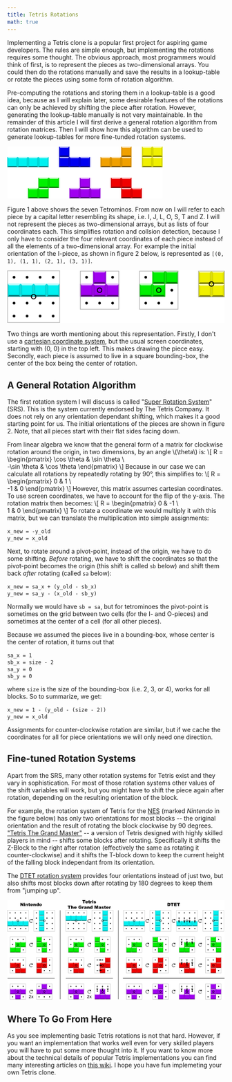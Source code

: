 ```yaml
---
title: Tetris Rotations
math: true
---
```

Implementing a Tetris clone is a popular first project for aspiring game developers. The rules are simple enough, but implementing the rotations requires some thought. The obvious approach, most programmers would think of first, is to represent the pieces as two-dimensional arrays. You could then do the rotations manually and save the results in a lookup-table or rotate the pieces using some form of rotation algorithm.

Pre-computing the rotations and storing them in a lookup-table is a good idea, because as I will explain later, some desirable features of the rotations can only be achieved by shifting the piece after rotation. However, generating the lookup-table manually is not very maintainable. In the remainder of this article I will first derive a general rotation algorithm from rotation matrices. Then I will show how this algorithm can be used to generate lookup-tables for more fine-tunded rotation systems.

![Figure 1](/images/tetrot_all.png 'Figure 1')

Figure 1 above shows the seven Tetrominos. From now on I will refer to each piece by a capital letter resembling its shape, i.e. I, J, L, O, S, T and Z. I will not represent the pieces as two-dimensional arrays, but as lists of four coordinates each. This simplifies rotation and collsion detection, because I only have to consider the four relevant coordinates of each piece instead of all the elements of a two-dimensional array. For example the initial orientation of the I-piece, as shown in figure 2 below, is represented as `[(0, 1), (1, 1), (2, 1), (3, 1)]`.

![Figure 2](/images/tetrot_srs.png 'Figure 2')

Two things are worth mentioning about this representation. Firstly, I don't use a [cartesian coordinate system][3], but the usual screen coordinates, starting with (0, 0) in the top left. This makes drawing the piece easy. Secondly, each piece is assumed to live in a square bounding-box, the center of the box being the center of rotation.


A General Rotation Algorithm
----------------------------

The first rotation system I will discuss is called "[Super Rotation System][1]" (SRS). This is the system currently endorsed by The Tetris Company. It does not rely on any orientation dependant shifting, which makes it a good starting point for us. The initial orientations of the pieces are shown in figure 2. Note, that all pieces start with their flat sides facing down.

From linear algebra we know that the general form of a matrix for clockwise rotation around the origin, in two dimensions, by an angle \\(\theta\\) is:
\\[
R =
\begin{pmatrix}
\cos \theta & \sin \theta \\\
-\sin \theta & \cos \theta
\end{pmatrix}
\\]
Because in our case we can calculate all rotations by repeatedly rotating by 90&deg;, this simplifies to:
\\[
R =
\begin{pmatrix}
0 & 1 \\\
-1 & 0
\end{pmatrix}
\\]
However, this matrix assumes cartesian coordinates. To use screen coordinates, we have to account for the flip of the y-axis. The rotation matrix then becomes:
\\[
R =
\begin{pmatrix}
0 & -1 \\\
1 & 0
\end{pmatrix}
\\]
To rotate a coordinate we would multiply it with this matrix, but we can translate the multiplication into simple assignments:

    x_new = -y_old
    y_new = x_old

Next, to rotate around a pivot-point, instead of the origin, we have to do some shifting. *Before* rotating, we have to shift the coordinates so that the pivot-point becomes the origin (this shift is called `sb` below) and shift them back *after* rotating (called `sa` below):

    x_new = sa_x + (y_old - sb_x)
    y_new = sa_y - (x_old - sb_y)

Normally we would have `sb = sa`, but for tetrominoes the pivot-point is sometimes on the grid between two cells (for the I- and O-pieces) and sometimes at the center of a cell (for all other pieces).

Because we assumed the pieces live in a bounding-box, whose center is the center of rotation, it turns out that

    sa_x = 1
    sb_x = size - 2
    sa_y = 0
    sb_y = 0

where `size` is the size of the bounding-box (i.e. 2, 3, or 4), works for all blocks. So to summarize, we get:

    x_new = 1 - (y_old - (size - 2))
    y_new = x_old

Assignments for counter-clockwise rotation are similar, but if we cache the coordinates for all for piece orientations we will only need one direction.


Fine-tuned Rotation Systems
---------------------------

Apart from the SRS, many other rotation systems for Tetris exist and they vary in sophistication. For most of those rotation systems other values of the shift variables will work, but you might have to shift the piece again after rotation, depending on the resulting orientation of the block.

For example, the rotation system of Tetris for the [NES][6] (marked *Nintendo*  in the figure below) has only two orientations for most blocks -- the original orientation and the result of rotating the block clockwise by 90 degrees. ["Tetris The Grand Master"][5] -- a version of Tetris designed with highly skilled players in mind -- shifts some blocks after rotating. Specifically it shifts the Z-Block to the right after rotation (effectively the same as rotating it counter-clockwise) and it shifts the T-block down to keep the current height of the falling block independant from its orientation.

The [DTET rotation system][2] provides four orientations instead of just two, but also shifts most blocks down after rotating by 180 degrees to keep them from "jumping up".

![Figure 3](/images/tetrot_comp.png 'Figure 3')


Where To Go From Here
---------------------

As you see implementing basic Tetris rotations is not that hard. However, if you want an implementation that works well even for very skilled players you will have to put some more thought into it. If you want to know more about the technical details of popular Tetris implementations you can find many interesting articles on [this wiki][4]. I hope you have fun implemeting your own Tetris clone.

  [1]: http://tetris.wikia.com/wiki/SRS
  [2]: http://tetris.wikia.com/wiki/DTET_Rotation_System
  [3]: http://en.wikipedia.org/wiki/Cartesian_coordinate_system
  [4]: http://tetris.wikia.com/wiki/Tetris_Wiki
  [5]: http://tetris.wikia.com/wiki/Tetris_The_Grand_Master
  [6]: http://en.wikipedia.org/wiki/NES
